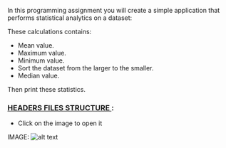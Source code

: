 In this programming assignment you will create a simple application that performs statistical analytics on a dataset:

These calculations contains: 
- Mean value. 
- Maximum value.
- Minimum value. 
- Sort the dataset from the larger to the smaller.
- Median value.

Then print these statistics.


### <ins> HEADERS FILES STRUCTURE </ins>:   
- Click on the image to open it

IMAGE: 
![alt text][logo]

[logo]: "https://github.com/AhmedHassan95/Makefile/blob/master/Assignments/C1_M1/C1M1.png" "C1M1"
